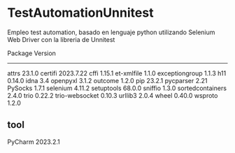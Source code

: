 # TestAutomationUnnitest
Empleo test automation, basado en lenguaje python utilizando Selenium Web Driver con la libreria de Unnitest

Package          Version
---------------- ---------
attrs            23.1.0
certifi          2023.7.22
cffi             1.15.1
et-xmlfile       1.1.0
exceptiongroup   1.1.3
h11              0.14.0
idna             3.4
openpyxl         3.1.2
outcome          1.2.0
pip              23.2.1
pycparser        2.21
PySocks          1.7.1
selenium         4.11.2
setuptools       68.0.0
sniffio          1.3.0
sortedcontainers 2.4.0
trio             0.22.2
trio-websocket   0.10.3
urllib3          2.0.4
wheel            0.40.0
wsproto          1.2.0


tool
------------------
PyCharm 2023.2.1 





